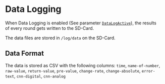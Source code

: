 # Data Logging

When Data Logging is enabled (See parameter [`DataLogActive`](Parameters.md/#parameter-datalogactive)),
the results of every round gets written to the SD-Card.

The data files are stored in `/log/data` on the SD-Card.

## Data Format
The data is stored as CSV with the following columns:
`time`, `name-of-number`, `raw-value`, `return-value`, `pre-value`, `change-rate`, `change-absolute`, `error-text`, `cnn-digital`, `cnn-analog`